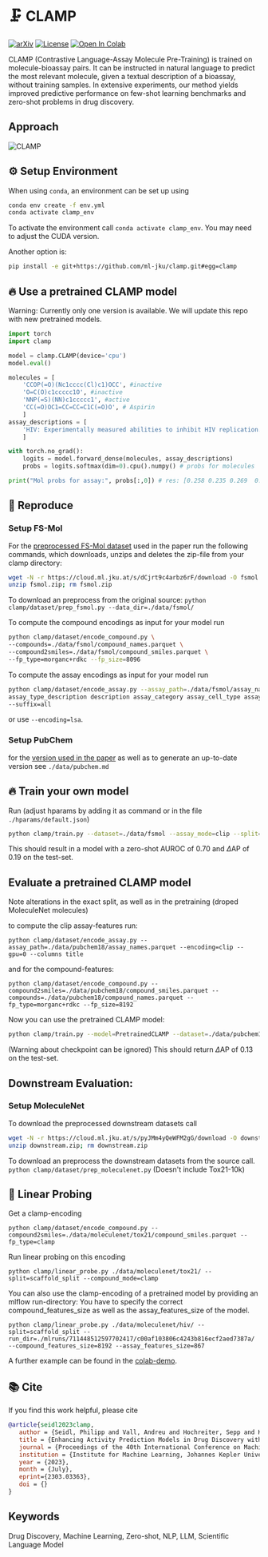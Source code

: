 # :clamp: CLAMP

[![arXiv](https://img.shields.io/badge/arXiv-2303.03363-b31b1b.svg)](https://arxiv.org/abs/2303.03363)
[![License](https://img.shields.io/badge/License-BSD%202--Clause-orange.svg)](https://opensource.org/licenses/BSD-2-Clause)
[![Open In Colab](https://colab.research.google.com/assets/colab-badge.svg)](https://colab.research.google.com/github/ml-jku/clamp/blob/main/notebooks/CLAMP_colab_demo.ipynb)

CLAMP (Contrastive Language-Assay Molecule Pre-Training) is trained on molecule-bioassay pairs. It can be instructed in natural language to predict the most relevant molecule, given a textual description of a bioassay, without training samples. In extensive experiments, our method yields improved predictive performance on few-shot learning benchmarks and zero-shot problems in drug discovery. 

## Approach

![CLAMP](./data/figs/clamp.png)


## :gear: Setup Environment

When using `conda`, an environment can be set up using
```bash
conda env create -f env.yml
conda activate clamp_env
```
To activate the environment call ```conda activate clamp_env```.
You may need to adjust the CUDA version.

Another option is:
```bash
pip install -e git+https://github.com/ml-jku/clamp.git#egg=clamp
```

## :fire: Use a pretrained CLAMP model

Warning: Currently only one version is available. We will update this repo with new pretrained models.

```python
import torch
import clamp

model = clamp.CLAMP(device='cpu')
model.eval()

molecules = [
    'CCOP(=O)(Nc1cccc(Cl)c1)OCC', #inactive
    'O=C(O)c1ccccc1O', #inactive
    'NNP(=S)(NN)c1ccccc1', #active
    'CC(=O)OC1=CC=CC=C1C(=O)O', # Aspirin
    ]
assay_descriptions = [
    'HIV: Experimentally measured abilities to inhibit HIV replication.',
    ]

with torch.no_grad():
    logits = model.forward_dense(molecules, assay_descriptions)
    probs = logits.softmax(dim=0).cpu().numpy() # probs for molecules

print("Mol probs for assay:", probs[:,0]) # res: [0.258 0.235 0.269  0.236]
```


## :lab_coat: Reproduce

### Setup FS-Mol
For the [preprocessed FS-Mol dataset](https://cloud.ml.jku.at/s/dCjrt9c4arbz6rF/download) used in the paper run the following commands, which downloads, unzips and deletes the zip-file from your clamp directory:
```bash
wget -N -r https://cloud.ml.jku.at/s/dCjrt9c4arbz6rF/download -O fsmol.zip
unzip fsmol.zip; rm fsmol.zip
```

To download an preprocess from the original source:
```python clamp/dataset/prep_fsmol.py --data_dir=./data/fsmol/```

To compute the compound encodings as input for your model run
```bash
python clamp/dataset/encode_compound.py \
--compounds=./data/fsmol/compound_names.parquet \
--compound2smiles=./data/fsmol/compound_smiles.parquet \
--fp_type=morganc+rdkc --fp_size=8096
```

To compute the assay encodings as input for your model run
```bash
python clamp/dataset/encode_assay.py --assay_path=./data/fsmol/assay_names.parquet --encoding=clip --gpu=0 --columns \
assay_type_description description assay_category assay_cell_type assay_chembl_id assay_classifications assay_organism assay_parameters assay_strain assay_subcellular_fraction assay_tax_id assay_test_type assay_tissue assay_type bao_format bao_label cell_chembl_id confidence_description confidence_score document_chembl_id relationship_description relationship_type src_assay_id src_id target_chembl_id tissue_chembl_id variant_sequence \
--suffix=all
```
or use ```--encoding=lsa```.

### Setup PubChem

for the [version used in the paper](https://cloud.ml.jku.at/s/2ybfLRXWSYb4DZN/download) as well as to generate an up-to-date version see ```./data/pubchem.md```

## :fire: Train your own model

Run (adjust hparams by adding it as command or in the file ```./hparams/default.json```)
```bash
python clamp/train.py --dataset=./data/fsmol --assay_mode=clip --split=FSMOL_split
```

This should result in a model with a zero-shot $\text{AUROC}$ of $0.70$ and $\Delta \text{AP}$ of $0.19$ on the test-set.

## Evaluate a pretrained CLAMP model

Note alterations in the exact split, as well as in the pretraining (droped MoleculeNet molecules)

to compute the clip assay-features run:
```
python clamp/dataset/encode_assay.py --assay_path=./data/pubchem18/assay_names.parquet --encoding=clip --gpu=0 --columns title
```
and for the compound-features:
```
python clamp/dataset/encode_compound.py --compound2smiles=./data/pubchem18/compound_smiles.parquet --compounds=./data/pubchem18/compound_names.parquet --fp_type=morganc+rdkc --fp_size=8192
```

Now you can use the pretrained CLAMP model:
```bash
python clamp/train.py --model=PretrainedCLAMP --dataset=./data/pubchem18 --assay_mode=clip --split=time_a --epoch_max=0
```
(Warning about checkpoint can be ignored) 
This should return $\Delta \text{AP}$ of $0.13$ on the test-set.

## Downstream Evaluation:
### Setup MoleculeNet

To download the preprocessed downstream datasets call
```bash
wget -N -r https://cloud.ml.jku.at/s/pyJMm4yQeWFM2gG/download -O downstream.zip
unzip downstream.zip; rm downstream.zip
```

To download an preprocess the downstream datasets from the source call.
```python clamp/dataset/prep_moleculenet.py```
(Doesn't include Tox21-10k)

## :test_tube: Linear Probing
Get a clamp-encoding
```
python clamp/dataset/encode_compound.py --compound2smiles=./data/moleculenet/tox21/compound_smiles.parquet --fp_type=clamp
```
Run linear probing on this encoding
```
python clamp/linear_probe.py ./data/moleculenet/tox21/ --split=scaffold_split --compound_mode=clamp
```

You can also use the clamp-encoding of a pretrained model by providing an mlflow run-directory:
You have to specify the correct compound_features_size as well as the assay_features_size of the model.
```
python clamp/linear_probe.py ./data/moleculenet/hiv/ --split=scaffold_split --run_dir=./mlruns/711448512597702417/c00af103806c4243b816ecf2aed7387a/ --compound_features_size=8192 --assay_features_size=867
```

A further example can be found in the [colab-demo](https://colab.research.google.com/github/ml-jku/clamp/blob/main/notebooks/CLAMP_colab_demo.ipynb).


## :books: Cite
If you find this work helpful, please cite
```bibtex
@article{seidl2023clamp,
   author = {Seidl, Philipp and Vall, Andreu and Hochreiter, Sepp and Klambauer, G{\"u}nter},
   title = {Enhancing Activity Prediction Models in Drug Discovery with the Ability to Understand Human Language},
   journal = {Proceedings of the 40th International Conference on Machine Learning (ICML)},
   institution = {Institute for Machine Learning, Johannes Kepler University, Linz},
   year = {2023},
   month = {July},
   eprint={2303.03363},
   doi = {}
}
```

## Keywords
Drug Discovery, Machine Learning, Zero-shot, NLP, LLM, Scientific Language Model
